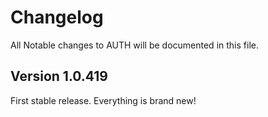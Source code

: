 # Changelog

All Notable changes to AUTH will be documented in this file.

## Version 1.0.419
First stable release. Everything is brand new!
